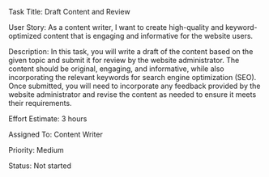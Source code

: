 Task Title: Draft Content and Review

User Story: As a content writer, I want to create high-quality and keyword-optimized content that is engaging and informative for the website users.

Description: In this task, you will write a draft of the content based on the given topic and submit it for review by the website administrator. The content should be original, engaging, and informative, while also incorporating the relevant keywords for search engine optimization (SEO). Once submitted, you will need to incorporate any feedback provided by the website administrator and revise the content as needed to ensure it meets their requirements.

Effort Estimate: 3 hours

Assigned To: Content Writer

Priority: Medium

Status: Not started